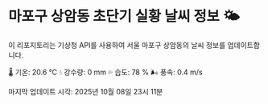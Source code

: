 
# 마포구 상암동 초단기 실황 날씨 정보 🌤️

이 리포지토리는 기상청 API를 사용하여 서울 마포구 상암동의 날씨 정보를 업데이트합니다. 

🌡️ 기온: 20.6 ℃
💧 강수량: 0 mm
💦 습도: 78 %
🌬️ 풍속: 0.4 m/s

마지막 업데이트 시각: 2025년 10월 08일 23시 11분    
